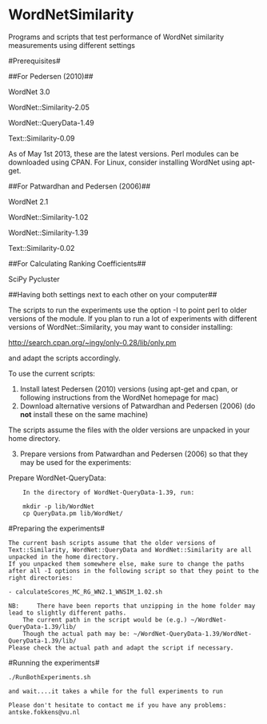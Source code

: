 WordNetSimilarity
=================

Programs and scripts that test performance of WordNet similarity measurements using different settings

#Prerequisites#

##For Pedersen (2010)##

WordNet 3.0

WordNet::Similarity-2.05

WordNet::QueryData-1.49

Text::Similarity-0.09

As of May 1st 2013, these are the latest versions. Perl modules can be downloaded using CPAN.
For Linux, consider installing WordNet using apt-get.

##For Patwardhan and Pedersen (2006)##

WordNet 2.1

WordNet::Similarity-1.02

WordNet::Similarity-1.39

Text::Similarity-0.02

##For Calculating Ranking Coefficients##

SciPy
Pycluster

##Having both settings next to each other on your computer##

The scripts to run the experiments use the option -I to point perl to older versions of the module.
If you plan to run a lot of experiments with different versions of WordNet::Similarity, you may want to consider installing:

http://search.cpan.org/~ingy/only-0.28/lib/only.pm

and adapt the scripts accordingly.

To use the current scripts:

1. Install latest Pedersen (2010) versions (using apt-get and cpan, or following instructions from the WordNet homepage for mac)
2. Download alternative versions of Patwardhan and Pedersen (2006) (do **not** install these on the same machine)

The scripts assume the files with the older versions are unpacked in your home directory.

3. Prepare versions from Patwardhan and Pedersen (2006) so that they may be used for the experiments:

Prepare WordNet-QueryData:

		In the directory of WordNet-QueryData-1.39, run:

		mkdir -p lib/WordNet
		cp QueryData.pm lib/WordNet/
		
		

#Preparing the experiments#

	The current bash scripts assume that the older versions of Text::Similarity, WordNet::QueryData and WordNet::Similarity are all unpacked in the home directory.
	If you unpacked them somewhere else, make sure to change the paths after all -I options in the following script so that they point to the right directories: 
	
	- calculateScores_MC_RG_WN2.1_WNSIM_1.02.sh

	NB: 	There have been reports that unzipping in the home folder may lead to slightly different paths.
		The current path in the script would be (e.g.) ~/WordNet-QueryData-1.39/lib/
		Though the actual path may be: ~/WordNet-QueryData-1.39/WordNet-QueryData-1.39/lib/  
	Please check the actual path and adapt the script if necessary.
	
#Running the experiments#

	./RunBothExperiments.sh

	and wait....it takes a while for the full experiments to run
	
	Please don't hesitate to contact me if you have any problems: antske.fokkens@vu.nl
